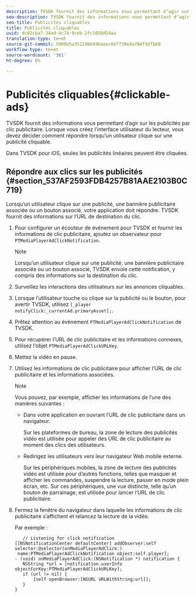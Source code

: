```yaml
---
description: TVSDK fournit des informations vous permettant d’agir sur les publicités par clic publicitaire. Lorsque vous créez l’interface utilisateur du lecteur, vous devez décider comment répondre lorsqu’un utilisateur clique sur une publicité cliquable.
seo-description: TVSDK fournit des informations vous permettant d’agir sur les publicités par clic publicitaire. Lorsque vous créez l’interface utilisateur du lecteur, vous devez décider comment répondre lorsqu’un utilisateur clique sur une publicité cliquable.
seo-title: Publicités cliquables
title: Publicités cliquables
uuid: dc02cba7-34ad-4c74-9ceb-2fc1050d54aa
translation-type: tm+mt
source-git-commit: 5908e5a3521966496aeec0ef730e4a704fddfb68
workflow-type: tm+mt
source-wordcount: '361'
ht-degree: 0%

---
```



# Publicités cliquables{#clickable-ads}

TVSDK fournit des informations vous permettant d’agir sur les publicités par clic publicitaire. Lorsque vous créez l’interface utilisateur du lecteur, vous devez décider comment répondre lorsqu’un utilisateur clique sur une publicité cliquable.

Dans TVSDK pour iOS, seules les publicités linéaires peuvent être cliquées.

## Répondre aux clics sur les publicités {#section_537AF2593FDB4257B81AAE2103B0C719}

Lorsqu’un utilisateur clique sur une publicité, une bannière publicitaire associée ou un bouton associé, votre application doit répondre. TVSDK fournit des informations sur l’URL de destination du clic.

1. Pour configurer un écouteur de événement pour TVSDK et fournir les informations de clic publicitaire, ajoutez un observateur pour `PTMediaPlayerAdClickNotification`.

   >[!NOTE]
   >
   >Lorsqu’un utilisateur clique sur une publicité, une bannière publicitaire associée ou un bouton associé, TVSDK envoie cette notification, y compris des informations sur la destination du clic.

1. Surveillez les interactions des utilisateurs sur les annonces cliquables.
1. Lorsque l’utilisateur touche ou clique sur la publicité ou le bouton, pour avertir TVSDK, utilisez `[_player notifyClick:_currentAd.primaryAsset];`.
1. Prêtez attention au événement `PTMediaPlayerAdClickNotification` de TVSDK.
1. Pour récupérer l’URL de clic publicitaire et les informations connexes, utilisez l’objet `PTMediaPlayerAdClickURLKey`.
1. Mettez la vidéo en pause.
1. Utilisez les informations de clic publicitaire pour afficher l’URL de clic publicitaire et les informations associées.

   >[!NOTE]
   >
   >Vous pouvez, par exemple, afficher les informations de l’une des manières suivantes :

   * Dans votre application en ouvrant l’URL de clic publicitaire dans un navigateur.

      Sur les plateformes de bureau, la zone de lecture des publicités vidéo est utilisée pour appeler des URL de clic publicitaire au moment des clics des utilisateurs.
   * Redirigez les utilisateurs vers leur navigateur Web mobile externe.

      Sur les périphériques mobiles, la zone de lecture des publicités vidéo est utilisée pour d’autres fonctions, telles que masquer et afficher les commandes, suspendre la lecture, passer en mode plein écran, etc. Sur ces périphériques, une vue distincte, telle qu’un bouton de parrainage, est utilisée pour lancer l’URL de clic publicitaire.

1. Fermez la fenêtre du navigateur dans laquelle les informations de clic publicitaire s’affichent et relancez la lecture de la vidéo.

   Par exemple :

   ```
      // Listening for click notification  
   [[NSNotificationCenter defaultCenter] addObserver:self selector:@selector(onMediaPlayerAdClick:)  
    name:PTMediaPlayerAdClickNotification object:self.player]; 
   - (void) onMediaPlayerAdClick:(NSNotification *) notification { 
      NSString *url = [notification.userInfo objectForKey:PTMediaPlayerAdClickURLKey];  
      if (url != nil) { 
          [self openBrowser:[NSURL URLWithString:url]]; 
      } 
   } 
   ```

